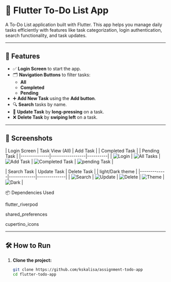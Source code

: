 # 📝 Flutter To-Do List App

A To-Do List application built with Flutter. This app helps you manage daily tasks efficiently with features like task categorization, login authentication, search functionality, and task updates.

---

## 🚀 Features

- ✅ **Login Screen** to start the app.
- 🗂️ **Navigation Buttons** to filter tasks:
  - **All**
  - **Completed**
  - **Pending**
- ➕ **Add New Task** using the **Add button**.
- 🔍 **Search** tasks by name.
- 🔁 **Update Task** by **long-pressing** on a task.
- ❌ **Delete Task** by **swiping left** on a task.

---

## 📱 Screenshots

| Login Screen | Task View (All) | Add Task | | Completed Task | | Pending Task |
|--------------|-----------------|----------|
| ![Login](assets/screenshots/login.png) | ![All Tasks](assets/screenshots/all_task.png) | ![Add Task](assets/screenshots/add_task.png) | ![Completed Task](assets/screenshots/completed_task.png) | ![pending Task](assets/screenshots/pending_task.png) |


| Search Task | Update Task | Delete Task | | light/Dark theme |
|-------------|-------------|--------------|
| ![Search](assets/screenshots/Search_task.png) | ![Update](assets/screenshots/update_task.png) | ![Delete](assets/screenshots/delete_task.png) | ![Theme](assets/screenshots/theme_support.png) | ![Dark](assets/screenshots/Dark_theme.png) |


📦 Dependencies Used

flutter_riverpod

shared_preferences

cupertino_icons



---

## 🛠️ How to Run

1. **Clone the project:**
   ```bash
   git clone https://github.com/kskalisa/assignment-todo-app
   cd flutter-todo-app

